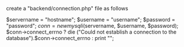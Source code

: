 create a "backend/connection.php" file as follows

$servername = "hostname";
$username = "username";
$password = "password";
$conn = new mysqli($servername, $username, $password);
$conn->connect_errno ? die ("Could not establish a connection to the database").$conn->connect_errno : print "";
